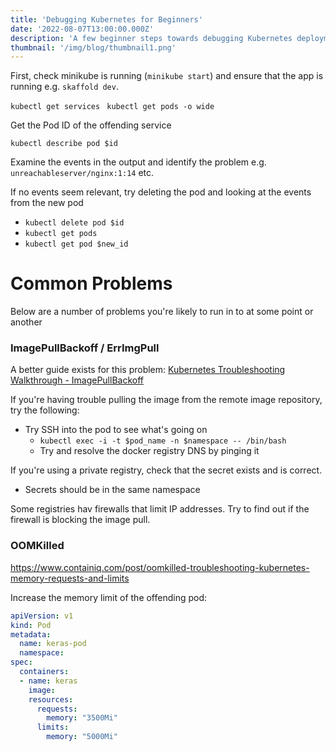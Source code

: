 ```yaml
---
title: 'Debugging Kubernetes for Beginners'
date: '2022-08-07T13:00:00.000Z'
description: 'A few beginner steps towards debugging Kubernetes deployments.'
thumbnail: '/img/blog/thumbnail1.png'
---
```


First, check minikube is running (`minikube start`) and ensure that the app is running e.g. `skaffold dev`.

`kubectl get services `
`kubectl get pods -o wide`

Get the Pod ID of the offending service

`kubectl describe pod $id`

Examine the events in the output and identify the problem e.g. `unreachableserver/nginx:1:14` etc. 

If no events seem relevant, try deleting the pod and looking at the events from the new pod
- `kubectl delete pod $id`
- `kubectl get pods`
- `kubectl get pod $new_id`

# Common Problems
Below are a number of problems you're likely to run in to at some point or another

### ImagePullBackoff / ErrImgPull
A better guide exists for this problem: [Kubernetes Troubleshooting Walkthrough - ImagePullBackoff](https://managedkube.com/kubernetes/k8sbot/troubleshooting/imagepullbackoff/2019/02/23/imagepullbackoff.html)

If you're having trouble pulling the image from the remote image repository, try the following:

- Try SSH into the pod to see what's going on 
	- `kubectl exec -i -t $pod_name -n $namespace -- /bin/bash`
	- Try and resolve the docker registry DNS by pinging it 

If you're using a private registry, check that the secret exists and is correct. 
- Secrets should be in the same namespace

Some registries hav firewalls that limit IP addresses. Try to find out if the firewall is blocking the image pull. 


### OOMKilled
https://www.containiq.com/post/oomkilled-troubleshooting-kubernetes-memory-requests-and-limits

Increase the memory limit of the offending pod: 

```yaml
apiVersion: v1
kind: Pod
metadata:
  name: keras-pod
  namespace: 
spec:
  containers:
  - name: keras
    image: 
    resources:
      requests:
        memory: "3500Mi"
      limits:
        memory: "5000Mi"
```
